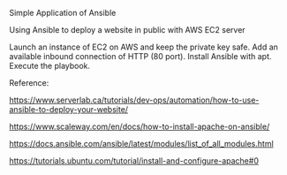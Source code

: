 Simple Application of Ansible

Using Ansible to deploy a website in public with AWS EC2 server

Launch an instance of EC2 on AWS and keep the private key safe.
Add an available inbound connection of HTTP (80 port).
Install Ansible with apt. Execute the playbook.

Reference:

https://www.serverlab.ca/tutorials/dev-ops/automation/how-to-use-ansible-to-deploy-your-website/

https://www.scaleway.com/en/docs/how-to-install-apache-on-ansible/

https://docs.ansible.com/ansible/latest/modules/list_of_all_modules.html

https://tutorials.ubuntu.com/tutorial/install-and-configure-apache#0
